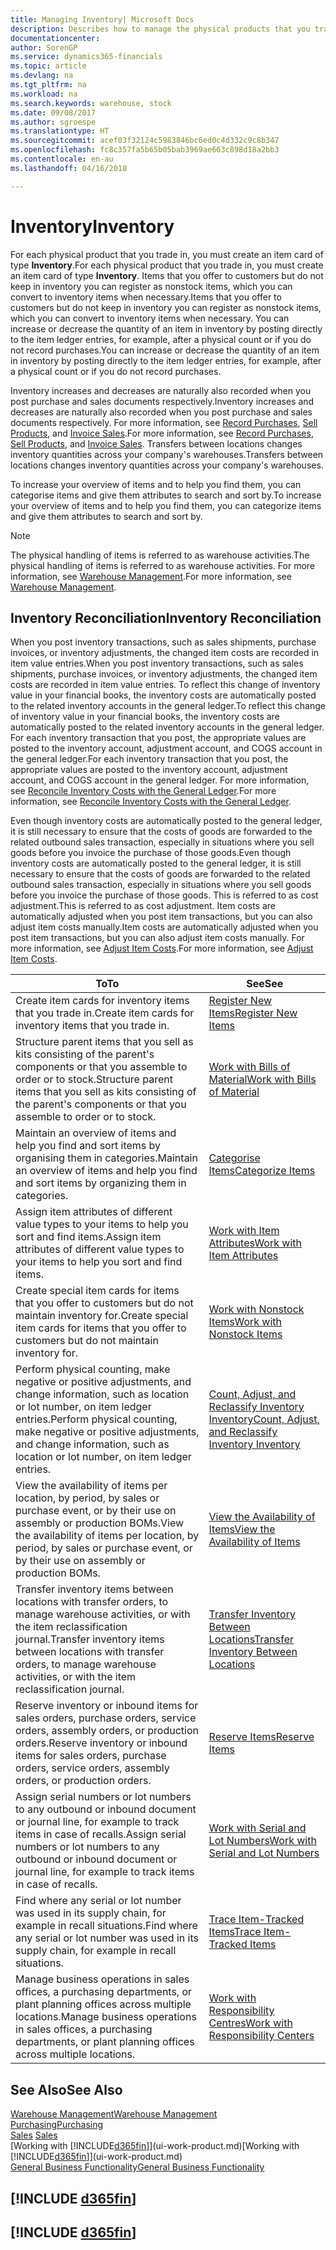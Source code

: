 ```yaml
---
title: Managing Inventory| Microsoft Docs
description: Describes how to manage the physical products that you trade in, for example, handling the stock in your warehouse.
documentationcenter: 
author: SorenGP
ms.service: dynamics365-financials
ms.topic: article
ms.devlang: na
ms.tgt_pltfrm: na
ms.workload: na
ms.search.keywords: warehouse, stock
ms.date: 09/08/2017
ms.author: sgroespe
ms.translationtype: HT
ms.sourcegitcommit: acef03f32124c5983846bc6ed0c4d332c9c8b347
ms.openlocfilehash: fc8c357fa5b65b05bab3969ae663c898d18a2bb3
ms.contentlocale: en-au
ms.lasthandoff: 04/16/2018

---
```


# <a name="inventory"></a><span data-ttu-id="c018d-103">Inventory</span><span class="sxs-lookup"><span data-stu-id="c018d-103">Inventory</span></span>
<span data-ttu-id="c018d-104">For each physical product that you trade in, you must create an item card of type **Inventory**.</span><span class="sxs-lookup"><span data-stu-id="c018d-104">For each physical product that you trade in, you must create an item card of type **Inventory**.</span></span> <span data-ttu-id="c018d-105">Items that you offer to customers but do not keep in inventory you can register as nonstock items, which you can convert to inventory items when necessary.</span><span class="sxs-lookup"><span data-stu-id="c018d-105">Items that you offer to customers but do not keep in inventory you can register as nonstock items, which you can convert to inventory items when necessary.</span></span> <span data-ttu-id="c018d-106">You can increase or decrease the quantity of an item in inventory by posting directly to the item ledger entries, for example, after a physical count or if you do not record purchases.</span><span class="sxs-lookup"><span data-stu-id="c018d-106">You can increase or decrease the quantity of an item in inventory by posting directly to the item ledger entries, for example, after a physical count or if you do not record purchases.</span></span>

<span data-ttu-id="c018d-107">Inventory increases and decreases are naturally also recorded when you post purchase and sales documents respectively.</span><span class="sxs-lookup"><span data-stu-id="c018d-107">Inventory increases and decreases are naturally also recorded when you post purchase and sales documents respectively.</span></span> <span data-ttu-id="c018d-108">For more information, see [Record Purchases](purchasing-how-record-purchases.md), [Sell Products](sales-how-sell-products.md), and [Invoice Sales](sales-how-invoice-sales.md).</span><span class="sxs-lookup"><span data-stu-id="c018d-108">For more information, see [Record Purchases](purchasing-how-record-purchases.md), [Sell Products](sales-how-sell-products.md), and [Invoice Sales](sales-how-invoice-sales.md).</span></span> <span data-ttu-id="c018d-109">Transfers between locations changes inventory quantities across your company's warehouses.</span><span class="sxs-lookup"><span data-stu-id="c018d-109">Transfers between locations changes inventory quantities across your company's warehouses.</span></span>   

<span data-ttu-id="c018d-110">To increase your overview of items and to help you find them, you can categorise items and give them attributes to search and sort by.</span><span class="sxs-lookup"><span data-stu-id="c018d-110">To increase your overview of items and to help you find them, you can categorize items and give them attributes to search and sort by.</span></span>

> [!NOTE]
> <span data-ttu-id="c018d-111">The physical handling of items is referred to as warehouse activities.</span><span class="sxs-lookup"><span data-stu-id="c018d-111">The physical handling of items is referred to as warehouse activities.</span></span> <span data-ttu-id="c018d-112">For more information, see [Warehouse Management](warehouse-manage-warehouse.md).</span><span class="sxs-lookup"><span data-stu-id="c018d-112">For more information, see [Warehouse Management](warehouse-manage-warehouse.md).</span></span>

## <a name="inventory-reconciliation"></a><span data-ttu-id="c018d-113">Inventory Reconciliation</span><span class="sxs-lookup"><span data-stu-id="c018d-113">Inventory Reconciliation</span></span>
<span data-ttu-id="c018d-114">When you post inventory transactions, such as sales shipments, purchase invoices, or inventory adjustments, the changed item costs are recorded in item value entries.</span><span class="sxs-lookup"><span data-stu-id="c018d-114">When you post inventory transactions, such as sales shipments, purchase invoices, or inventory adjustments, the changed item costs are recorded in item value entries.</span></span> <span data-ttu-id="c018d-115">To reflect this change of inventory value in your financial books, the inventory costs are automatically posted to the related inventory accounts in the general ledger.</span><span class="sxs-lookup"><span data-stu-id="c018d-115">To reflect this change of inventory value in your financial books, the inventory costs are automatically posted to the related inventory accounts in the general ledger.</span></span> <span data-ttu-id="c018d-116">For each inventory transaction that you post, the appropriate values are posted to the inventory account, adjustment account, and COGS account in the general ledger.</span><span class="sxs-lookup"><span data-stu-id="c018d-116">For each inventory transaction that you post, the appropriate values are posted to the inventory account, adjustment account, and COGS account in the general ledger.</span></span> <span data-ttu-id="c018d-117">For more information, see [Reconcile Inventory Costs with the General Ledger](finance-how-to-post-inventory-costs-to-the-general-ledger.md).</span><span class="sxs-lookup"><span data-stu-id="c018d-117">For more information, see [Reconcile Inventory Costs with the General Ledger](finance-how-to-post-inventory-costs-to-the-general-ledger.md).</span></span>

<span data-ttu-id="c018d-118">Even though inventory costs are automatically posted to the general ledger, it is still necessary to ensure that the costs of goods are forwarded to the related outbound sales transaction, especially in situations where you sell goods before you invoice the purchase of those goods.</span><span class="sxs-lookup"><span data-stu-id="c018d-118">Even though inventory costs are automatically posted to the general ledger, it is still necessary to ensure that the costs of goods are forwarded to the related outbound sales transaction, especially in situations where you sell goods before you invoice the purchase of those goods.</span></span> <span data-ttu-id="c018d-119">This is referred to as cost adjustment.</span><span class="sxs-lookup"><span data-stu-id="c018d-119">This is referred to as cost adjustment.</span></span> <span data-ttu-id="c018d-120">Item costs are automatically adjusted when you post item transactions, but you can also adjust item costs manually.</span><span class="sxs-lookup"><span data-stu-id="c018d-120">Item costs are automatically adjusted when you post item transactions, but you can also adjust item costs manually.</span></span> <span data-ttu-id="c018d-121">For more information, see [Adjust Item Costs](inventory-how-adjust-item-costs.md).</span><span class="sxs-lookup"><span data-stu-id="c018d-121">For more information, see [Adjust Item Costs](inventory-how-adjust-item-costs.md).</span></span>

|<span data-ttu-id="c018d-122">To</span><span class="sxs-lookup"><span data-stu-id="c018d-122">To</span></span> |<span data-ttu-id="c018d-123">See</span><span class="sxs-lookup"><span data-stu-id="c018d-123">See</span></span> |
|---|----|
|<span data-ttu-id="c018d-124">Create item cards for inventory items that you trade in.</span><span class="sxs-lookup"><span data-stu-id="c018d-124">Create item cards for inventory items that you trade in.</span></span>|[<span data-ttu-id="c018d-125">Register New Items</span><span class="sxs-lookup"><span data-stu-id="c018d-125">Register New Items</span></span>](inventory-how-register-new-items.md)|
|<span data-ttu-id="c018d-126">Structure parent items that you sell as kits consisting of the parent's components or that you assemble to order or to stock.</span><span class="sxs-lookup"><span data-stu-id="c018d-126">Structure parent items that you sell as kits consisting of the parent's components or that you assemble to order or to stock.</span></span>|[<span data-ttu-id="c018d-127">Work with Bills of Material</span><span class="sxs-lookup"><span data-stu-id="c018d-127">Work with Bills of Material</span></span>](inventory-how-work-BOMs.md)|
|<span data-ttu-id="c018d-128">Maintain an overview of items and help you find and sort items by organising them in categories.</span><span class="sxs-lookup"><span data-stu-id="c018d-128">Maintain an overview of items and help you find and sort items by organizing them in categories.</span></span>|[<span data-ttu-id="c018d-129">Categorise Items</span><span class="sxs-lookup"><span data-stu-id="c018d-129">Categorize Items</span></span>](inventory-how-categorize-items.md)|
|<span data-ttu-id="c018d-130">Assign item attributes of different value types to your items to help you sort and find items.</span><span class="sxs-lookup"><span data-stu-id="c018d-130">Assign item attributes of different value types to your items to help you sort and find items.</span></span>|[<span data-ttu-id="c018d-131">Work with Item Attributes</span><span class="sxs-lookup"><span data-stu-id="c018d-131">Work with Item Attributes</span></span>](inventory-how-work-item-attributes.md)|
|<span data-ttu-id="c018d-132">Create special item cards for items that you offer to customers but do not maintain inventory for.</span><span class="sxs-lookup"><span data-stu-id="c018d-132">Create special item cards for items that you offer to customers but do not maintain inventory for.</span></span>|[<span data-ttu-id="c018d-133">Work with Nonstock Items</span><span class="sxs-lookup"><span data-stu-id="c018d-133">Work with Nonstock Items</span></span>](inventory-how-work-nonstock-items.md)|
|<span data-ttu-id="c018d-134">Perform physical counting, make negative or positive adjustments, and change information, such as location or lot number, on item ledger entries.</span><span class="sxs-lookup"><span data-stu-id="c018d-134">Perform physical counting, make negative or positive adjustments, and change information, such as location or lot number, on item ledger entries.</span></span>|[<span data-ttu-id="c018d-135">Count, Adjust, and Reclassify Inventory Inventory</span><span class="sxs-lookup"><span data-stu-id="c018d-135">Count, Adjust, and Reclassify Inventory Inventory</span></span>](inventory-how-count-adjust-reclassify.md)|
|<span data-ttu-id="c018d-136">View the availability of items per location, by period, by sales or purchase event, or by their use on assembly or production BOMs.</span><span class="sxs-lookup"><span data-stu-id="c018d-136">View the availability of items per location, by period, by sales or purchase event, or by their use on assembly or production BOMs.</span></span>|[<span data-ttu-id="c018d-137">View the Availability of Items</span><span class="sxs-lookup"><span data-stu-id="c018d-137">View the Availability of Items</span></span>](inventory-how-availability-overview.md)|
|<span data-ttu-id="c018d-138">Transfer inventory items between locations with transfer orders, to manage warehouse activities, or with the item reclassification journal.</span><span class="sxs-lookup"><span data-stu-id="c018d-138">Transfer inventory items between locations with transfer orders, to manage warehouse activities, or with the item reclassification journal.</span></span>|[<span data-ttu-id="c018d-139">Transfer Inventory Between Locations</span><span class="sxs-lookup"><span data-stu-id="c018d-139">Transfer Inventory Between Locations</span></span>](inventory-how-transfer-between-locations.md)|
|<span data-ttu-id="c018d-140">Reserve inventory or inbound items for sales orders, purchase orders, service orders, assembly orders, or production orders.</span><span class="sxs-lookup"><span data-stu-id="c018d-140">Reserve inventory or inbound items for sales orders, purchase orders, service orders, assembly orders, or production orders.</span></span>|[<span data-ttu-id="c018d-141">Reserve Items</span><span class="sxs-lookup"><span data-stu-id="c018d-141">Reserve Items</span></span>](inventory-how-to-reserve-items.md)|
|<span data-ttu-id="c018d-142">Assign serial numbers or lot numbers to any outbound or inbound document or journal line, for example to track items in case of recalls.</span><span class="sxs-lookup"><span data-stu-id="c018d-142">Assign serial numbers or lot numbers to any outbound or inbound document or journal line, for example to track items in case of recalls.</span></span>|[<span data-ttu-id="c018d-143">Work with Serial and Lot Numbers</span><span class="sxs-lookup"><span data-stu-id="c018d-143">Work with Serial and Lot Numbers</span></span>](inventory-how-work-item-tracking.md)|
|<span data-ttu-id="c018d-144">Find where any serial or lot number was used in its supply chain, for example in recall situations.</span><span class="sxs-lookup"><span data-stu-id="c018d-144">Find where any serial or lot number was used in its supply chain, for example in recall situations.</span></span>|[<span data-ttu-id="c018d-145">Trace Item-Tracked Items</span><span class="sxs-lookup"><span data-stu-id="c018d-145">Trace Item-Tracked Items</span></span>](inventory-how-to-trace-item-tracked-items.md)|
|<span data-ttu-id="c018d-146">Manage business operations in sales offices, a purchasing departments, or plant planning offices across multiple locations.</span><span class="sxs-lookup"><span data-stu-id="c018d-146">Manage business operations in sales offices, a purchasing departments, or plant planning offices across multiple locations.</span></span>|[<span data-ttu-id="c018d-147">Work with Responsibility Centres</span><span class="sxs-lookup"><span data-stu-id="c018d-147">Work with Responsibility Centers</span></span>](inventory-responsibility-centers.md)|

## <a name="see-also"></a><span data-ttu-id="c018d-148">See Also</span><span class="sxs-lookup"><span data-stu-id="c018d-148">See Also</span></span>  
[<span data-ttu-id="c018d-149">Warehouse Management</span><span class="sxs-lookup"><span data-stu-id="c018d-149">Warehouse Management</span></span>](warehouse-manage-warehouse.md)  
[<span data-ttu-id="c018d-150">Purchasing</span><span class="sxs-lookup"><span data-stu-id="c018d-150">Purchasing</span></span>](purchasing-manage-purchasing.md)  
<span data-ttu-id="c018d-151">[Sales](sales-manage-sales.md)  </span><span class="sxs-lookup"><span data-stu-id="c018d-151">[Sales](sales-manage-sales.md)  </span></span>  
<span data-ttu-id="c018d-152">[Working with [!INCLUDE[d365fin](includes/d365fin_md.md)]](ui-work-product.md)</span><span class="sxs-lookup"><span data-stu-id="c018d-152">[Working with [!INCLUDE[d365fin](includes/d365fin_md.md)]](ui-work-product.md)</span></span>  
[<span data-ttu-id="c018d-153">General Business Functionality</span><span class="sxs-lookup"><span data-stu-id="c018d-153">General Business Functionality</span></span>](ui-across-business-areas.md)

## [!INCLUDE [d365fin](includes/free_trial_md.md)]  
## [!INCLUDE [d365fin](includes/training_link_md.md)]

